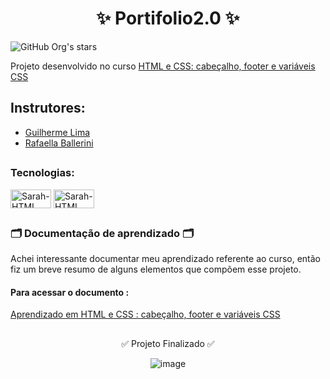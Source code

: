 <h1 align="center"> ✨ Portifolio2.0 ✨ </h1>

![GitHub Org's stars](https://img.shields.io/github/stars/CriSarah?style=social)


Projeto desenvolvido no curso [HTML e CSS: cabeçalho, footer e variáveis CSS](https://cursos.alura.com.br/course/html-css-cabecalho-footer-variaveis-css)

<h2> Instrutores:</h2>

- [Guilherme Lima](https://cursos.alura.com.br/user/guilhermelima)
- [Rafaella Ballerini](https://cursos.alura.com.br/user/rafaella-ballerini)

##

<h3>Tecnologias:</h3>

  <img align="center" alt="Sarah-HTML" height="30" width="65" src="https://img.shields.io/badge/CSS-239120?&style=for-the-badge&logo=css3&logoColor=white">
  <img align="center" alt="Sarah-HTML" height="30" width="65" src="https://img.shields.io/badge/HTML-239120?style=for-the-badge&logo=html5&logoColor=white">

##

<h3>🗂️ Documentação de aprendizado 🗂️</h3>

Achei interessante documentar meu aprendizado referente ao curso, então fiz um breve resumo de alguns elementos que compõem esse projeto.

<h4>Para acessar o documento :</h4>

[Aprendizado em HTML e CSS : cabeçalho, footer e variáveis CSS](https://docs.google.com/document/d/1fqRx2VHPB5Aor2F0ODE-DHHO6QNSCsGdhcYAQ2GT3bQ/edit?usp=sharing)

##



<div align="center">
✅ Projeto Finalizado ✅

 ![image](https://github.com/CriSarah/Portifolio_2.0/assets/113630901/fd06e1dc-007c-4af2-a5ce-23891fa99436)

</div>



